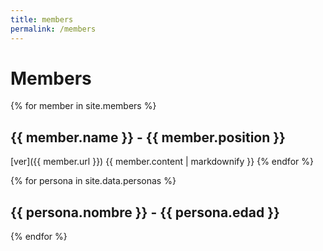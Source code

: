 ```yaml
---
title: members
permalink: /members
---
```


# Members


{% for member in site.members %}
  ## {{ member.name }} - {{ member.position }}
  [ver]({{ member.url }}) 
  {{ member.content | markdownify }}
{% endfor %}

{% for persona in site.data.personas %}
  ## {{ persona.nombre }} - {{ persona.edad }}
{% endfor %}